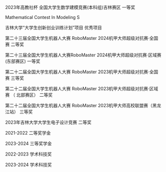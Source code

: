 2023年高教社杯 全国大学生数学建模竞赛(本科组)吉林赛区 一等奖


Mathematical Contest In Modeling S


吉林大学“大学生创新创业训练计划”项目 优秀项目


第二十三届全国大学生机器人大赛 RoboMaster 2024机甲大师超级对抗赛·全国赛 二等奖


第二十三届全国大学生机器人大赛RoboMaster 2024机甲大师超级对抗赛·区域赛(东部赛区) 一等奖


第二十二届全国大学生机器人大赛 RoboMaster 2023机甲大师超级对抗赛·全国赛 三等奖


第二十二届全国大学生机器人大赛 RoboMaster 2023机甲大师超级对抗赛·区域赛 （ 北部赛区） 二等奖


第二十二届全国大学生机器人大赛 RoboMaster 2023机甲大师高校联盟赛（黑龙江站） 三等奖


2023年吉林大学大学生电子设计竞赛 二等奖


2021-2022 二等奖学金


2023-2024 三等奖学金


2022-2023 学术科技奖


2023-2024 学术科技奖

